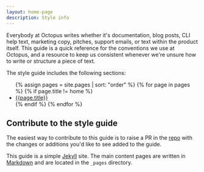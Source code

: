 ```yaml
---
layout: home-page
description: Style info
---
```


Everybody at Octopus writes whether it's documentation, blog posts, CLI help text, marketing copy, pitches, support emails, or text within the product itself. This guide is a quick reference for the conventions we use at Octopus, and a resource to keep us consistent whenever we're unsure how to write or structure a piece of text.

The style guide includes the following sections:

<ul>
{% assign pages = site.pages | sort: "order" %}
{% for page in pages %}
  {% if page.title != home %}
    <li>
      <a href="{{ page.url | prepend: site.baseurl }} ">{{page.title}}</a>
    </li>
  {% endif %}
{% endfor %}
</ul>

## Contribute to the style guide

The easiest way to contribute to this guide is to raise a PR in the [repo](https://github.com/OctopusDeploy/OctoStyle) with the changes or additions you'd like to see added to the guide.

This guide is a simple [Jekyll](https://jekyllrb.com/) site. The main content pages are written in [Markdown](markdown.md) and are located in the `_pages` directory.